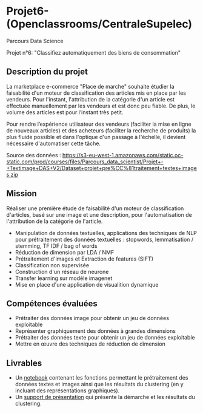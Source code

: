 # Projet6-(Openclassrooms/CentraleSupelec)
Parcours Data Science

Projet n°6: "Classifiez automatiquement des biens de consommation"

## Description du projet

La marketplace e-commerce "Place de marche" souhaite étudier la faisabilité d'un moteur de classification des articles mis en place par les vendeurs. Pour l'instant, l'attribution de la catégorie d'un article est effectuée manuellement par les vendeurs et est donc peu fiable. De plus, le volume des articles est pour l’instant très petit.

Pour rendre l’expérience utilisateur des vendeurs (faciliter la mise en ligne de nouveaux articles) et des acheteurs (faciliter la recherche de produits) la plus fluide possible et dans l'optique d'un passage à l'échelle, il devient nécessaire d'automatiser cette tâche.

Source des données : https://s3-eu-west-1.amazonaws.com/static.oc-static.com/prod/courses/files/Parcours_data_scientist/Projet+-+Textimage+DAS+V2/Dataset+projet+pre%CC%81traitement+textes+images.zip

## Mission

Réaliser une première étude de faisabilité d'un moteur de classification d'articles, basé sur une image et une description, pour l'automatisation de l'attribution de la catégorie de l'article.
   - Manipulation de données textuelles, applications des techniques de NLP pour prétraitement des données textuelles : stopwords, lemmatisation / stemming, TF IDF / bag of words
   - Réduction de dimension par LDA / NMF
   - Prétraitement d'images et Extraction de features (SIFT)
   - Classification non supervisée
   - Construction d'un réseau de neurone
   - Transfer learning sur modèle imagenet
   - Mise en place d'une application de visualition dynamique

## Compétences évaluées

* Prétraiter des données image pour obtenir un jeu de données exploitable
* Représenter graphiquement des données à grandes dimensions
* Prétraiter des données texte pour obtenir un jeu de données exploitable
* Mettre en œuvre des techniques de réduction de dimension

## Livrables

* Un [notebook](https://github.com/raissaSaleu/P6_MBIADOU_SALEU/blob/main/P6_01_notebook.ipynb) contenant les fonctions permettant le prétraitement des données textes et images ainsi que les résultats du clustering (en y incluant des représentations graphiques).
* Un [support de présentation](https://github.com/raissaSaleu/P6_MBIADOU_SALEU/blob/main/Soutenance%20Projet%206.pdf) qui présente la démarche et les résultats du clustering.
